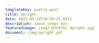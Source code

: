 ```yaml
---
templateKey: poetry-post
title: Upright
date: 2023-05-24T20:59:27.021Z
description: Jason steps out.
featuredimage: /img/_DSC0351 Upright.jpg
document: /img/upright.pdf
---
```


